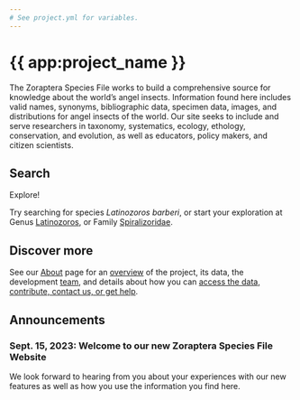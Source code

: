 ```yaml
---
# See project.yml for variables.
---
```


# {{ app:project_name }}
The Zoraptera Species File works to build a comprehensive source for knowledge about the world’s angel insects. Information found here includes valid names, synonyms, bibliographic data, specimen data, images, and distributions for angel insects of the world. Our site seeks to include and serve researchers in taxonomy, systematics, ecology, ethology, conservation, and evolution, as well as educators, policy makers, and citizen scientists.

## Search

<autocomplete-otu class="w-80 place-content-center" placeholder="Search by taxon name"/>

Explore!

Try searching for species _Latinozoros barberi_, or start your exploration at Genus [Latinozoros]({{app:project_url}}/otus/924522/overview),  or Family [Spiralizoridae]({{app:project_url}}/otus/924520/overview).

## Discover more
See our [About](about) page for an [overview](about#overview) of the project, its data, the development [team](about#project-development-and-maintenance), and details about how you can [access the data, contribute, contact us, or get help](about#contribute-or-get-help). 

## Announcements

### Sept. 15, 2023: Welcome to our new Zoraptera Species File Website
<p>We look forward to hearing from you about your experiences with our new features as well as how you use the information you find here.</p>

